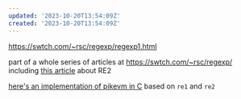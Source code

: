 ```yaml
---
updated: '2023-10-20T13:54:09Z'
created: '2023-10-20T13:54:09Z'
---
```

https://swtch.com/~rsc/regexp/regexp1.html

part of a whole series of articles at https://swtch.com/~rsc/regexp/ including [this article](https://swtch.com/~rsc/regexp/regexp3.html) about RE2

[here's an implementation of pikevm in C](https://github.com/kyx0r/pikevm) based on `re1` and `re2`